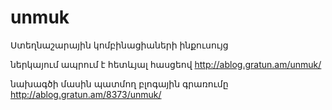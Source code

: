 # unmuk
Ստեղնաշարային կոմբինացիաների ինքուսույց

ներկայում ապրում է հետևյալ հասցեով
http://ablog.gratun.am/unmuk/ 

նախագծի մասին պատմող բլոգային գրառումը
http://ablog.gratun.am/8373/unmuk/


